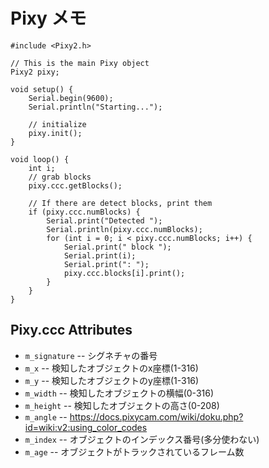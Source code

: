 # Pixy メモ

```Arduino
#include <Pixy2.h>

// This is the main Pixy object
Pixy2 pixy;

void setup() {
    Serial.begin(9600);
    Serial.println("Starting...");

    // initialize
    pixy.init();
}

void loop() {
    int i; 
    // grab blocks
    pixy.ccc.getBlocks();

    // If there are detect blocks, print them
    if (pixy.ccc.numBlocks) {
        Serial.print("Detected ");
        Serial.println(pixy.ccc.numBlocks);
        for (int i = 0; i < pixy.ccc.numBlocks; i++) {
            Serial.print(" block ");
            Serial.print(i);
            Serial.print(": ");
            pixy.ccc.blocks[i].print();
        }
    }
}
```

## Pixy.ccc Attributes

* `m_signature` -- シグネチャの番号
* `m_x` -- 検知したオブジェクトのx座標(1-316)
* `m_y` -- 検知したオブジェクトのy座標(1-316)
* `m_width` -- 検知したオブジェクトの横幅(0-316)
* `m_height` -- 検知したオブジェクトの高さ(0-208)
* `m_angle` -- https://docs.pixycam.com/wiki/doku.php?id=wiki:v2:using_color_codes
* `m_index` -- オブジェクトのインデックス番号(多分使わない)
* `m_age` -- オブジェクトがトラックされているフレーム数
